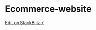 # Ecommerce-website

[Edit on StackBlitz ⚡️](https://stackblitz.com/edit/stackblitz-starters-wdtqsz)